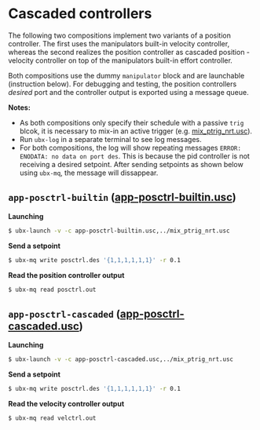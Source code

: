 # Cascaded controllers

The following two compositions implement two variants of a position
controller. The first uses the manipulators built-in velocity
controller, whereas the second realizes the position controller as
cascaded position - velocity controller on top of the manipulators
built-in effort controller.

Both compositions use the dummy `manipulator` block and are launchable
(instruction below). For debugging and testing, the position
controllers *desired* port and the controller output is exported using
a message queue.

**Notes:**

- As both compositions only specify their schedule with a passive
`trig` blcok, it is necessary to mix-in an active trigger
(e.g. [mix_ptrig_nrt.usc](../mix_ptrig_nrt.usc)).
- Run `ubx-log` in a separate terminal to see log messages.
- For both compositions, the log will show repeating messages `ERROR:
  ENODATA: no data on port des`. This is because the pid controller is
  not receiving a desired setpoint. After sending setpoints as shown
  below using `ubx-mq`, the message will dissappear.


## `app-posctrl-builtin` ([app-posctrl-builtin.usc](app-posctrl-builtin.usc))

**Launching**

```sh
$ ubx-launch -v -c app-posctrl-builtin.usc,../mix_ptrig_nrt.usc
```

**Send a setpoint**

```sh
$ ubx-mq write posctrl.des '{1,1,1,1,1,1}' -r 0.1
```

**Read the position controller output**

```sh
$ ubx-mq read posctrl.out
```

## `app-posctrl-cascaded` ([app-posctrl-cascaded.usc](app-posctrl-cascaded.usc))

**Launching**

```sh
$ ubx-launch -v -c app-posctrl-cascaded.usc,../mix_ptrig_nrt.usc
```

**Send a setpoint**

```sh
$ ubx-mq write posctrl.des '{1,1,1,1,1,1}' -r 0.1
```

**Read the velocity controller output**

```sh
$ ubx-mq read velctrl.out
```
